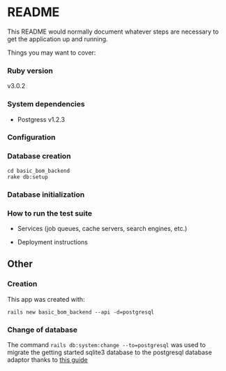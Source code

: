 # README

This README would normally document whatever steps are necessary to get the
application up and running.

Things you may want to cover:

### Ruby version
v3.0.2

### System dependencies
- Postgress v1.2.3

### Configuration

### Database creation
```
cd basic_bom_backend
rake db:setup
```

### Database initialization

### How to run the test suite


* Services (job queues, cache servers, search engines, etc.)

* Deployment instructions




## Other

### Creation
This app was created with:
```
rails new basic_bom_backend --api -d=postgresql
```


### Change of database
The command `rails db:system:change --to=postgresql` was used to migrate the getting started sqlite3 database to the postgresql database adaptor thanks to [this guide](https://gorails.com/episodes/rails-6-db-system-change-command)
